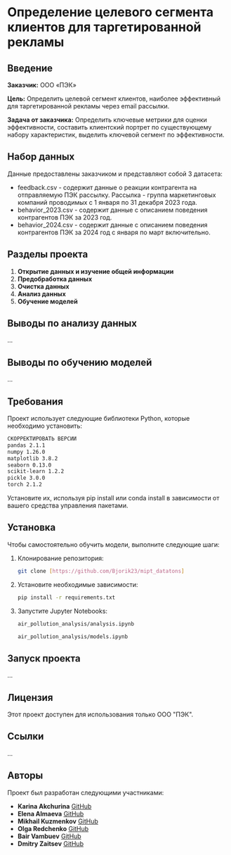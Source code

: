 # Определение целевого сегмента клиентов для таргетированной рекламы

## Введение

**Заказчик:** ООО «ПЭК»

**Цель:** Определить целевой сегмент клиентов, наиболее эффективный для таргетированной рекламы через email рассылки.

**Задача от заказчика:** Определить ключевые метрики для оценки эффективности, составить клиентский портрет по существующему набору характеристик, выделить ключевой сегмент по эффективности.

## Набор данных
Данные предоставлены заказчиком и представляют собой 3 датасета:
- feedback.csv - содержит данные о реакции контрагента на отправляемую ПЭК рассылку. Рассылка - группа маркетинговых компаний проводимых с 1 января по 31 декабря 2023 года.
- behavior_2023.csv - содержит данные с описанием поведения контрагентов ПЭК за 2023 год.
- behavior_2024.csv - содержит данные с описанием поведения контрагентов ПЭК за 2024 год с января по март включительно.

## Разделы проекта
1. **Открытие данных и изучение общей информации**
2. **Предобработка данных**
3. **Очистка данных**
4. **Анализ данных**
5. **Обучение моделей**

## Выводы по анализу данных

...

## Выводы по обучению моделей

...

## Требования

Проект использует следующие библиотеки Python, которые необходимо установить:

```bash
СКОРРЕКТИРОВАТЬ ВЕРСИИ
pandas 2.1.1
numpy 1.26.0
matplotlib 3.8.2
seaborn 0.13.0
scikit-learn 1.2.2
pickle 3.0.0
torch 2.1.2
```

Установите их, используя pip install или conda install в зависимости от вашего средства управления пакетами.

## Установка

Чтобы самостоятельно обучить модели, выполните следующие шаги:

1. Клонирование репозитория:
   ```bash
   git clone [https://github.com/Bjorik23/mipt_datatons]
   ```
2. Установите необходимые зависимости:
   ```bash
   pip install -r requirements.txt
   ```
3. Запустите Jupyter Notebooks:
    ```bash
   air_pollution_analysis/analysis.ipynb
   ```
   ```bash
   air_pollution_analysis/models.ipynb
   ```

## Запуск проекта

...

## Лицензия

Этот проект доступен для использования только ООО "ПЭК".

## Ссылки

...

## Авторы

Проект был разработан следующими участниками:

- **Karina Akchurina** [GitHub](https://github.com/Karina1605)
- **Elena Almaeva** [GitHub](https://github.com/Cu-hedgehog)
- **Mikhail Kuzmenkov** [GitHub](https://github.com/MikhailKuzm)
- **Olga Redchenko** [GitHub](https://github.com/OlgaRedchenko)
- **Bair Vambuev** [GitHub](https://github.com/Bjorik23)
- **Dmitry Zaitsev** [GitHub](https://github.com/)
